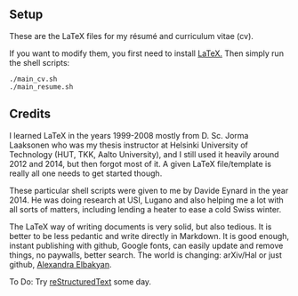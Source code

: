 ## Setup

These are the LaTeX files for my résumé and curriculum vitae (cv).

If you want to modify them, you first need to install [LaTeX.](https://linuxconfig.org/how-to-install-latex-on-ubuntu-20-04-focal-fossa-linux)
Then simply run the shell scripts:

```console
./main_cv.sh
./main_resume.sh
```

## Credits

I learned LaTeX in the years 1999-2008 mostly from D. Sc. Jorma Laaksonen who was my thesis instructor at Helsinki University of Technology (HUT, TKK, Aalto University), and I still used it heavily around 2012 and 2014, but then forgot most of it. A given LaTeX file/template is really all one needs 
to get started though.

These particular shell scripts were given to me by ‪Davide Eynard in the year 2014. He was doing research at USI, Lugano and also 
helping me a lot with all sorts of matters, including lending a heater to ease a cold Swiss winter.

The LaTeX way of writing documents is very solid, but also tedious. It is better to be less pedantic and write directly in Markdown. It is good enough, instant publishing with github, Google fonts, can easily update and remove things, no paywalls, better search. The world is changing: arXiv/Hal or just github, [Alexandra Elbakyan](https://en.wikipedia.org/wiki/Alexandra_Elbakyan).

To Do: Try [reStructuredText](https://eli.thegreenplace.net/2017/restructuredtext-vs-markdown-for-technical-documentation/) some day.
